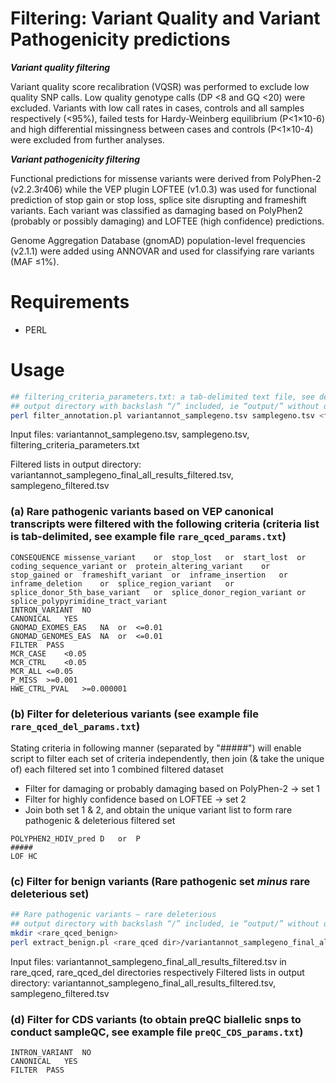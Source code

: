 # Filtering: Variant Quality and Variant Pathogenicity predictions

***Variant quality filtering***

Variant quality score recalibration (VQSR) was performed to exclude low quality SNP calls. Low quality genotype calls (DP <8 and GQ <20) were excluded. Variants with low call rates in cases, controls and all samples respectively (<95%), failed tests for Hardy-Weinberg equilibrium (P<1×10-6) and high differential missingness between cases and controls (P<1×10-4) were excluded from further analyses.

***Variant pathogenicity filtering***

Functional predictions for missense variants were derived from PolyPhen-2 (v2.2.3r406) while the VEP plugin LOFTEE (v1.0.3) was used for functional prediction of stop gain or stop loss, splice site disrupting and frameshift variants. Each variant was classified as damaging based on PolyPhen2 (probably or possibly damaging) and LOFTEE (high confidence) predictions.

Genome Aggregation Database (gnomAD) population-level frequencies (v2.1.1) were added using ANNOVAR and used for classifying rare variants (MAF ≤1%).


# Requirements
- PERL

# Usage
``` bash
## filtering_criteria_parameters.txt: a tab-delimited text file, see details for parameters of filtering criteria
## output directory with backslash “/” included, ie “output/” without quotes
perl filter_annotation.pl variantannot_samplegeno.tsv samplegeno.tsv <filtering_criteria_parameters.txt> <output directory/>
```

Input files: variantannot_samplegeno.tsv, samplegeno.tsv, filtering_criteria_parameters.txt

Filtered lists in output directory: variantannot_samplegeno_final_all_results_filtered.tsv, samplegeno_filtered.tsv

### (a) Rare pathogenic variants based on VEP canonical transcripts were filtered with the following criteria (criteria list is tab-delimited, see example file `rare_qced_params.txt`)
```
CONSEQUENCE	missense_variant	or	stop_lost	or	start_lost	or	coding_sequence_variant	or	protein_altering_variant	or	stop_gained	or	frameshift_variant	or	inframe_insertion	or	inframe_deletion	or	splice_region_variant	or	splice_donor_5th_base_variant	or	splice_donor_region_variant	or	splice_polypyrimidine_tract_variant
INTRON_VARIANT	NO
CANONICAL	YES
GNOMAD_EXOMES_EAS	NA	or	<=0.01
GNOMAD_GENOMES_EAS	NA	or	<=0.01
FILTER	PASS
MCR_CASE	<0.05
MCR_CTRL	<0.05
MCR_ALL	<=0.05
P_MISS	>=0.001
HWE_CTRL_PVAL	>=0.000001
```

### (b) Filter for deleterious variants (see example file `rare_qced_del_params.txt`)
Stating criteria in following manner (separated by "#####") will enable script to filter each set of criteria independently, then join (& take the unique of) each filtered set into 1 combined filtered dataset

- Filter for damaging or probably damaging based on PolyPhen-2 -> set 1
- Filter for highly confidence based on LOFTEE -> set 2
- Join both set 1 & 2, and obtain the unique variant list to form rare pathogenic & deleterious filtered set
```
POLYPHEN2_HDIV_pred	D	or	P
#####
LOF	HC
```

### (c) Filter for benign variants (Rare pathogenic set ***minus*** rare deleterious set)
``` bash
## Rare pathogenic variants – rare deleterious
## output directory with backslash “/” included, ie “output/” without quotes
mkdir <rare_qced_benign>
perl extract_benign.pl <rare_qced dir>/variantannot_samplegeno_final_all_results_filtered.tsv <rare_qced_del dir>l/variantannot_samplegeno_final_all_results_filtered.tsv <rare_qced_benign/>

```

Input files: variantannot_samplegeno_final_all_results_filtered.tsv in rare_qced, rare_qced_del directories respectively
Filtered lists in output directory: variantannot_samplegeno_final_all_results_filtered.tsv, samplegeno_filtered.tsv



### (d) Filter for CDS variants (to obtain preQC biallelic snps to conduct sampleQC, see example file `preQC_CDS_params.txt`)
```
INTRON_VARIANT	NO
CANONICAL	YES
FILTER	PASS
```

